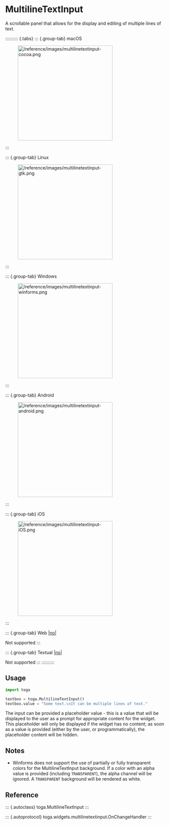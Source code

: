 # MultilineTextInput

A scrollable panel that allows for the display and editing of multiple
lines of text.

:::::::::: {.tabs}
::: {.group-tab}
macOS

<figure class="align-center">
<img src="/reference/images/multilinetextinput-cocoa.png" width="300"
alt="/reference/images/multilinetextinput-cocoa.png" />
</figure>
:::

::: {.group-tab}
Linux

<figure class="align-center">
<img src="/reference/images/multilinetextinput-gtk.png" width="300"
alt="/reference/images/multilinetextinput-gtk.png" />
</figure>
:::

::: {.group-tab}
Windows

<figure class="align-center">
<img src="/reference/images/multilinetextinput-winforms.png" width="300"
alt="/reference/images/multilinetextinput-winforms.png" />
</figure>
:::

::: {.group-tab}
Android

<figure class="align-center">
<img src="/reference/images/multilinetextinput-android.png" width="300"
alt="/reference/images/multilinetextinput-android.png" />
</figure>
:::

::: {.group-tab}
iOS

<figure class="align-center">
<img src="/reference/images/multilinetextinput-iOS.png" width="300"
alt="/reference/images/multilinetextinput-iOS.png" />
</figure>
:::

::: {.group-tab}
Web [\|no\|](##SUBST##|no|)

Not supported
:::

::: {.group-tab}
Textual [\|no\|](##SUBST##|no|)

Not supported
:::
::::::::::

## Usage

``` python
import toga

textbox = toga.MultilineTextInput()
textbox.value = "Some text.\nIt can be multiple lines of text."
```

The input can be provided a placeholder value - this is a value that
will be displayed to the user as a prompt for appropriate content for
the widget. This placeholder will only be displayed if the widget has no
content; as soon as a value is provided (either by the user, or
programmatically), the placeholder content will be hidden.

## Notes

- Winforms does not support the use of partially or fully transparent
  colors for the MultilineTextInput background. If a color with an alpha
  value is provided (including `TRANSPARENT`), the alpha channel will be
  ignored. A `TRANSPARENT` background will be rendered as white.

## Reference

::: {.autoclass}
toga.MultilineTextInput
:::

::: {.autoprotocol}
toga.widgets.multilinetextinput.OnChangeHandler
:::
